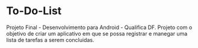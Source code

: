 # To-Do-List
Projeto Final - Desenvolvimento para Android - Qualifica DF. Projeto com o objetivo de criar um aplicativo em que se possa registrar e manegar uma lista de tarefas a serem concluidas.
